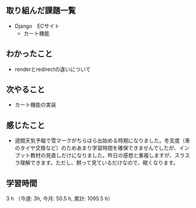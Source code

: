 ## 取り組んだ課題一覧
- Django　ECサイト
    - カート機能

## わかったこと
- renderとredirectの違いについて

## 次やること
- カート機能の実装

## 感じたこと
- 週間天気予報で雪マークがちらほら出始める時期になりました。冬支度（車のタイヤ交換など）のためあまり学習時間を確保できませんでしたが、インプット教材の見直しだけになりました。昨日の感想と重複しますが、スラスラ理解できます。ただし、黙って見ているだけなので、眠くなります。        

## 学習時間
3 h （今週: 3h, 今月: 50.5 h, 累計: 1095.5 h）
